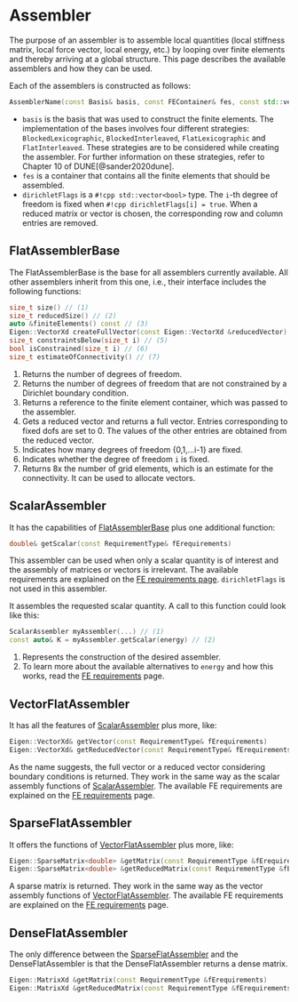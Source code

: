 <!--
SPDX-FileCopyrightText: 2022 The Ikarus Developers mueller@ibb.uni-stuttgart.de
SPDX-License-Identifier: CC-BY-SA-4.0
-->

# Assembler

The purpose of an assembler is to assemble local quantities (local stiffness matrix, local force vector, local energy, etc.) 
by looping over finite elements and thereby arriving at a global structure. This page describes
the available assemblers and how they can be used.

Each of the assemblers is constructed as follows:
```cpp
AssemblerName(const Basis& basis, const FEContainer& fes, const std::vector<bool>& dirichletFlags)
```

- `basis` is the basis that was used to construct the finite elements. The implementation of the bases involves four different strategies: `BlockedLexicographic`, `BlockedInterleaved`, `FlatLexicographic` and `FlatInterleaved`. These strategies are to be considered while creating the assembler. For further information on these strategies, refer to Chapter 10 of DUNE[@sander2020dune].  
- `fes` is a container that contains all the finite elements that should be assembled.
- `dirichletFlags` is a `#!cpp std::vector<bool>` type. The `i`-th degree of freedom is fixed when `#!cpp dirichletFlags[i] = true`.
  When a reduced matrix or vector is chosen, the corresponding row and column entries are removed. 

## FlatAssemblerBase
The FlatAssemblerBase is the base for all assemblers currently available. All other assemblers inherit from this one, 
i.e., their interface includes the following functions:
```cpp
size_t size() // (1)
size_t reducedSize() // (2)
auto &finiteElements() const // (3)
Eigen::VectorXd createFullVector(const Eigen::VectorXd &reducedVector) // (4)
size_t constraintsBelow(size_t i) // (5)
bool isConstrained(size_t i) // (6)
size_t estimateOfConnectivity() // (7)
```

1. Returns the number of degrees of freedom.
2. Returns the number of degrees of freedom that are not constrained by a Dirichlet boundary condition.
3. Returns a reference to the finite element container, which was passed to the assembler.
4. Gets a reduced vector and returns a full vector. Entries corresponding to fixed dofs are set to 0. The values of the other entries are
    obtained from the reduced vector.
5. Indicates how many degrees of freedom {0,1,...i-1} are fixed.
6. Indicates whether the degree of freedom `i` is fixed.
7. Returns 8x the number of grid elements, which is an estimate for the connectivity. It can be used to allocate vectors.


## ScalarAssembler
It has the capabilities of [FlatAssemblerBase](#flatassemblerbase) plus one additional function:
```cpp
double& getScalar(const RequirementType& fErequirements)
```
This assembler can be used when only a scalar quantity is of interest and the assembly of matrices or vectors is irrelevant.
The available requirements are explained on the [FE requirements page](feRequirements.md).
`dirichletFlags` is not used in this assembler.

It assembles the requested scalar quantity. A call to this function could look like this:
```cpp
ScalarAssembler myAssembler(...) // (1)
const auto& K = myAssembler.getScalar(energy) // (2)
```

1. Represents the construction of the desired assembler.
2. To learn more about the available alternatives to `energy` and how this works, read the [FE requirements](feRequirements.md) page.

## VectorFlatAssembler
It has all the features of [ScalarAssembler](#scalarassembler) plus more, like:
```cpp
Eigen::VectorXd& getVector(const RequirementType& fErequirements)
Eigen::VectorXd& getReducedVector(const RequirementType& fErequirements)
```
As the name suggests, the full vector or a reduced vector considering boundary conditions is returned.
They work in the same way as the scalar assembly functions of [ScalarAssembler](#scalarassembler).
The available FE requirements are explained on the [FE requirements](feRequirements.md) page.

## SparseFlatAssembler
It offers the functions of [VectorFlatAssembler](#vectorflatassembler) plus more, like:
```cpp
Eigen::SparseMatrix<double> &getMatrix(const RequirementType &fErequirements)
Eigen::SparseMatrix<double> &getReducedMatrix(const RequirementType &fErequirements)
```
A sparse matrix is returned.
They work in the same way as the vector assembly functions of [VectorFlatAssembler](#vectorflatassembler).
The available FE requirements are explained on the [FE requirements](feRequirements.md) page.

## DenseFlatAssembler
The only difference between the [SparseFlatAssembler](#sparseflatassembler) and the DenseFlatAssembler is that the
DenseFlatAssembler returns a dense matrix.
```cpp
Eigen::MatrixXd &getMatrix(const RequirementType &fErequirements)
Eigen::MatrixXd &getReducedMatrix(const RequirementType &fErequirements)
```